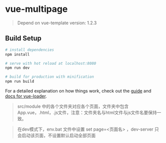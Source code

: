 # vue-multipage

> Depend on vue-template version: 1.2.3

## Build Setup

``` bash
# install dependencies
npm install

# serve with hot reload at localhost:8080
npm run dev

# build for production with minification
npm run build

```

For a detailed explanation on how things work, check out the [guide](http://vuejs-templates.github.io/webpack/) and [docs for vue-loader](http://vuejs.github.io/vue-loader).

> src/module 中的各个文件夹对应各个页面，文件夹中包含App.vue，.html，.js文件，注意：文件夹名与html文件与js文件名要保持一致。

> 在dev模式下，env.bat 文件中设置 set page=<页面名> ，dev-server 只会启动该页面，不设置默认启动全部页面
